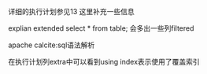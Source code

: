 详细的执行计划参见13
这里补充一些信息

explian extended select * from table;  会多出一些列filtered

apache calcite:sql语法解析

在执行计划列extra中可以看到using index表示使用了覆盖索引
